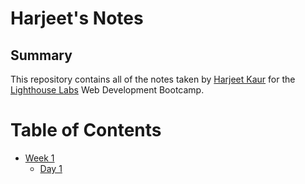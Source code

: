 # Harjeet's Notes
## Summary 

This repository contains all of the notes taken by [Harjeet Kaur](https://github.com/Harjeetdhaliwal) for the [Lighthouse Labs](https://www.lighthouselabs.ca/) Web Development Bootcamp.

# Table of Contents
* [Week 1](/Week_1)
  * [Day 1](/Week_1/Day_1)